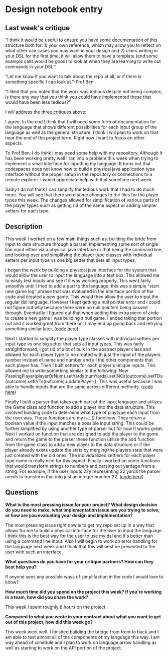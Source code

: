 # Design notebook entry

## Last week's critique

“I think it would be useful to ensure you have some documentation of this structure both for: 1) your own reference, which may allow you to reflect on what other use cases you may want in your design and 2) users writing in your DSL for the first time, it will allow them to have a template (and some example calls would be good) to look at when they are learning to write out commands in your DSL.”

“Let me know if you want to talk about the repo at all, or if there is something specific I can look at.”-Prof Ben

“I liked that you noted that the work was tedious despite not being complex, is there any way that you think you could have implemented these that would have been less tedious?”

I will address the three critiques above:

I agree. In the end I think that I will need some form of documentation for the language that shows different possibilities for each input group of the language as well as the general structure. I think I will plan to work on that near the end of the project term. Right now I want to focus on other aspects. 

To Prof Ben, I do think I may need some help with my repository. Although It has been working pretty well I ran into a problem this week when trying to implement a small interface for inputting my language. It turns out that codespaces does not know how to build a physical java application type interface without the proper setup in the repository or connections to a remote explorer. I would appreciate help with that sometime next week. 

Sadly I do not think I can simplify the tedious work that I had to do much more. You will see that there were some changes to the files for the player types this week. The changes allowed for simplification of various parts of the player types such as getting rid of the name aspect or adding simpler setters for each type. 


## Description

This week I worked on a few main things such as: building the bride from input to data structure through a parser, Implementing some sort of single line input either via a physical java interface or that being the command line, and looking over and simplifying the player type classes with individual setters per input type vs one big setter that sets all input types. 

I began the week by building a physical java interface for the system that would allow the user to input the language into a text box. This allowed me to easily test inputs and see if it was working properly. This went fairly smoothly until I tried to add a part to the language, this was a simple “start new game log” phrase that was evaluated in the interface portion of the code and created a new game. This would then allow the user to input the regular dsl language. However I kept getting a null pointer error and I could not figure out why because there were no null pointers being passed through. Eventually I figured out that when adding this extra piece of code to create a new game I was building a null game. I ended taking that portion out and it worked great from there on. I may end up going back and retrying something similar later. ([code here](https://github.com/hmc-cs111-spring2023/Bbecker8-Artifact/blob/main/my-dsl/app/src/main/java/my/dsl/Interface/App.java))

Next I started to simplify the player type classes with individual setters per input type vs one big setter that sets all input types. This was fairly straightforward, I got rid of alot of bulk in the abstract player class and allowed for each player type to be created with just the input of the players number instead of name and number and all the other components that each player has. Then I built setters for each player's unique inputs. This allowed me to write something similar to the following:
New PassingPlayer(playerOrNum).setYards(numYards).setINCs(outcome).setTDs(outcome).setINTs(outcome).updatePlayer();
This was useful because I was able to handle inputs that are the same across different methods. ([code here](https://github.com/hmc-cs111-spring2023/Bbecker8-Artifact/tree/main/my-dsl/app/src/main/java/my/dsl/Player))

Finally I built a parser that takes each part of the input language and utilizes the Game class add function to add a player into the data structure. This involved building code to determine what type of playtype each input from the user was. These functions are my is…() functions. They return a boolean value if the input matches a possible input string. This could be further simplified by using another type of parser but for now It works great. Next I worked on function that are designed to add the player to the game and return the game to the parser these function utilize the add function from the game class to add a new player to the data structure or if the player already exists update the stats by merging the players stats that were just created with the old ones. The individualized settlers for each player type came in really nice for this aspect. Finally I worked on some functions that would transform strings to numbers and parsing out yardage from a string. For example, if the user inputs 22y representing 22 yards the parser needs to transform that into just an integer number 22. ([code here](https://github.com/hmc-cs111-spring2023/Bbecker8-Artifact/blob/main/my-dsl/app/src/main/java/my/dsl/Parser/Parser.java))


## Questions

**What is the most pressing issue for your project? What design decision do
you need to make, what implementation issue are you trying to solve, or how
are you evaluating your design and implementation?**

The most pressing issue right now is to get my repo set up in a way that allows for me to build a physical interface for the user to input the language. I think this is the best way for the user to use my dsl and it's better than using a command line input. Also I will begin to work on error handling for the language next week and I think that this will best be presented to the user with such an interface. 


**What questions do you have for your critique partners? How can they best help
you?**

If anyone sees any possible ways of simplifaction in the code I would love to know?


**How much time did you spend on the project this week? If you're working in a
team, how did you share the work?**

This week I spent roughly 8 hours on the project. 


**Compared to what you wrote in your contract about what you want to get out of this
project, how did this week go?**

This week went well. I finished building the bridge from front to back and I am able to test almost all of the components of my language this way. I am way ahead of schedule and I plan to work on language arrow handling as well as starting to work on the API portion of the project. 

